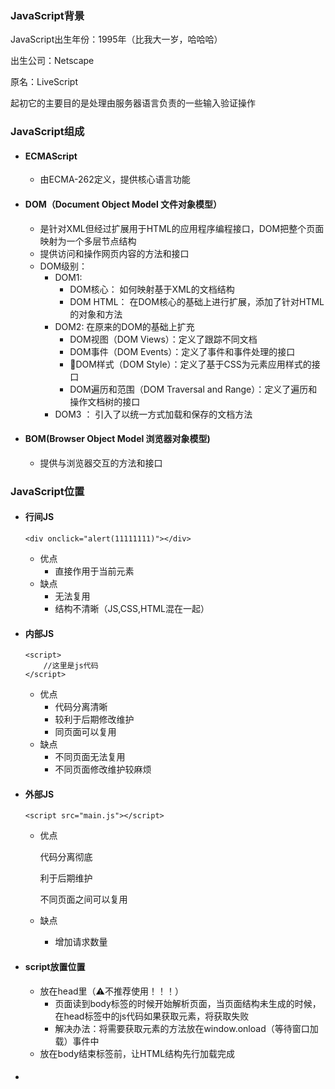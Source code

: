 ### JavaScript背景

JavaScript出生年份：1995年（比我大一岁，哈哈哈）

出生公司：Netscape

原名：LiveScript

起初它的主要目的是处理由服务器语言负责的一些输入验证操作

### JavaScript组成

- #### ECMAScript

  - 由ECMA-262定义，提供核心语言功能

- #### DOM（Document Object Model 文件对象模型）

  - 是针对XML但经过扩展用于HTML的应用程序编程接口，DOM把整个页面映射为一个多层节点结构
  - 提供访问和操作网页内容的方法和接口
  - DOM级别：
    - DOM1: 
      - DOM核心： 如何映射基于XML的文档结构
      - DOM HTML： 在DOM核心的基础上进行扩展，添加了针对HTML的对象和方法
    - DOM2: 在原来的DOM的基础上扩充
      - DOM视图（DOM Views）：定义了跟踪不同文档
      - DOM事件（DOM Events）：定义了事件和事件处理的接口
      - DOM样式（DOM Style）：定义了基于CSS为元素应用样式的接口
      - DOM遍历和范围（DOM Traversal and Range）：定义了遍历和操作文档树的接口
    - DOM3 ： 引入了以统一方式加载和保存的文档方法

- #### BOM(Browser Object Model 浏览器对象模型)

  - 提供与浏览器交互的方法和接口

### JavaScript位置

* #### 行间JS
  
	```
	<div onclick="alert(11111111)"></div>
  ```
	
	* 优点
		* 直接作用于当前元素
	* 缺点
		* 无法复用
		* 结构不清晰（JS,CSS,HTML混在一起）
	
* #### 内部JS
	```
	<script>
		//这里是js代码
	</script>
	```
	* 优点
		* 代码分离清晰
		* 较利于后期修改维护
		* 同页面可以复用
	* 缺点
		* 不同页面无法复用
		* 不同页面修改维护较麻烦
	
* #### 外部JS

    ```
    <script src="main.js"></script>
    ```
    * 优点
    	
    	代码分离彻底
    	
    	利于后期维护
    	
    	不同页面之间可以复用
    * 缺点
    	
    	* 增加请求数量

- ####  script放置位置

  - 放在head里（⚠️不推荐使用！！！）
    - 页面读到body标签的时候开始解析页面，当页面结构未生成的时候，在head标签中的js代码如果获取元素，将获取失败
    - 解决办法：将需要获取元素的方法放在window.onload（等待窗口加载）事件中
  - 放在body结束标签前，让HTML结构先行加载完成

- #### <script> 标签属性

  - async：可选。表示应该立即下载脚本，但不妨碍页面中的其他操作。只对外部脚本文件有效。
  - charset：可选。表示通过src属性指定的代码的字符集（大多数浏览器忽略这个属性的值）
  - defer: 可选。表示脚本可以延迟到文档完全被解析和显示之后再执行。只对外部脚本文件有效
  - language：已废弃
  - src: 可选。表示包含要执行代码的外部文件
  - type：必选。表示编写代码使用的脚本语言内容类型。默认值为text/javascript






